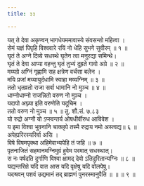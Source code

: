 ```yaml
---
title: ३३

---
```

यत् ते देवा अकृण्वन् भागधेयममावास्ये संवसन्तो महित्वा ।  
सेमं यज्ञं पिपृहि विश्ववारे रयिं नो धेहि सुभगे सुवीरम् ॥ १ ॥  
घृतं ते अग्ने दिव्ये सधस्थे घृतेन त्वा मनुरद्या समिन्थे।  
घृतं ते देवा आप्या वहन्तु घृतं तुभ्यं दुह्रते गावो अग्रे ॥ २ ॥  
मय्यग्रे अग्निं गृह्णामि सह क्षत्रेण वर्चसा बलेन ।  
मयि प्रजां मय्यायुर्दधामि स्वाहा मय्यग्निम् ॥ ३ ॥  
ततो धृतव्रतो राजा सर्वा धामानि नो मुञ्च ॥ ४ ॥  
धाम्नोधाम्नो राजन्नितो वरुण नो मुञ्च ।  
यदापो अघ्न्या इति वरुणेति यदूचिम ।  
ततो वरुण नो मुञ्च ॥ ५ ॥ तु. शौ.सं. ७.८३  
यो रुद्रो अग्नौ यो ऽप्स्वन्तर्य ओषधीर्वीरुध आविवेश ।  
य इमा विश्वा भुवनानि चाक्लृपे तस्मै रुद्राय नमो अस्त्वद्य॥ ६ ॥  
अपेह्यरिरस्यरिर्वा असि ।  
विषे विषमपृक्था अहिमेवाभ्यपेहि तं जहि ॥ ७ ॥  
पृतनाजितं सहमानमग्निमुग्रं हुवेम परमात् सधस्थात्।  
स नः पर्षदति दुर्गाणि विश्वा क्षामद् देवो ऽतिदुरितान्यग्निः ॥ ८ ॥  
यद्यन्तरिक्षे यदि वात आस यदि वृक्षेषु यदि वोलपेषु।  
यदश्रवन् पशवं उद्यमानं तद् ब्राह्मणं पुनरस्मानुपैति ॥ ॥ ॥ ९ ॥  